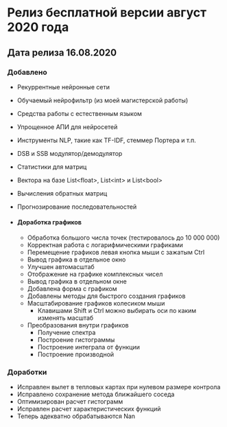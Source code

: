 # Релиз бесплатной версии август 2020 года

## Дата релиза 16.08.2020


### Добавлено
* Рекуррентные нейронные сети
* Обучаемый нейрофильтр (из моей магистерской работы)
* Средства работы с естественным языком
* Упрощенное АПИ для нейросетей
* Инструменты NLP, такие как TF-IDF, стеммер Портера и т.п.
* DSB и SSB модулятор/демодулятор
* Статистики для матриц
* Вектора на базе List\<float\>, List\<int\> и List\<bool\>
* Вычисления обратных матриц
* Прогнозирование последовательностей

* #### Доработка графиков
  * Обработка большого числа точек (тестировалось до 10 000 000)
  * Корректная работа с логарифмическими графиками
  * Перемещение графиков левая кнопка мыши с зажатым Ctrl
  * Вывод графика в отдельное окно
  * Улучшен автомасштаб
  * Отображение на графике комплексных чисел
  * Вывод графика в отдельном окне
  * Добавлена форма с графиком
  * Добавлены методы для быстрого создания графиков 
  * Масштабирование графиков колесиком мыши
    * Клавишами Shift и Ctrl можно выбирать оси по каким изменять масштаб    
  * Преобразования внутри графиков
    * Получение спектра
    * Построение гистограммы
    * Построение интеграла от функции
    * Построение производной

### Доработки

* Исправлен вылет в тепловых картах при нулевом размере контрола
* Исправлено сохранение метода ближайшего соседа
* Оптимизирован расчет гистограмм
* Исправлен расчет характеристических функций
* Теперь адекватно обрабатываются Nan
